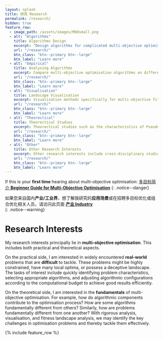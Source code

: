 ```yaml
---
layout: splash
title: 研究 Research 
permalink: /research/
hidden: true
feature_row:
  - image_path: /assets/images/MOOsmall.png
  - alt: "Algorithms"
    title: Algorithms Design
    excerpt: "Design algorithms for complicated multi-objective optimisation problems which are either discrete or having a rugged fitness landscape."
    url: "/research/"
    btn_class: "btn--primary btn--large"
    btn_label: "Learn more"
  - alt: "Empirical"
    title: Analysing Algorithms
    excerpt: Compare multi-objective optimisation algorithms on different problems, studying when and why to choose some algorithms on different problem classes.
    url: "/research/"
    btn_class: "btn--primary btn--large"
    btn_label: "Learn more"
  - alt: "Visualisation"
    title: Landscape Visualisation
    excerpt: Visualisation methods specifically for multi-objective fitness landscape, to provide intuitive ideas about the optimisation problems. 
    url: "/research/"
    btn_class: "btn--primary btn--large"
    btn_label: "Learn more"
  - alt: "Theorectical"
    title: Theorectical Studies
    excerpt: Theorectical studies such as the characteristics of Pseudo boolean problems in rigorous runtime analysis.
    url: "/research/"
    btn_class: "btn--primary btn--large"
    btn_label: "Learn more"
  - alt: "Other"
    title: Other Research Interests
    excerpt: Other research interests include cross-disciplinary studies of artificial life models and STSE, as well as multi-objective procedural content generation.
    url: "/research/"
    btn_class: "btn--primary btn--large"
    btn_label: "Learn more"
---
```

If this is your **first time** hearing about multi-objective optimisation: [多目标简介 **Beginner Guide for Multi-Objective Optimisation**](/MOO/)
{: .notice--danger}

如果您来自国内**产业/工业界**，想了解我研究的**应用场景**或在招聘多目标优化或组合优化相关人员，请访问此页面 [**产业 Industry**](/industry/)<br />
{: .notice--warning}


# Research Interests

My research interests principally lie in **multi-objective optimisation**. This includes both practical and theoretical aspects.

On the practical side, I am interested in widely encountered **real-world** problems that are **difficult** to tackle. These problems might be highly constrained, have many local optima, or possess a deceptive landscape. The tasks of interest include quickly identifying problem characteristics, selecting appropriate algorithms, and adjusting algorithmic configurations according to the computational budget to achieve good results efficiently.

On the theoretical side, I am interested in the **fundamentals** of multi-objective optimisation. For example, how do algorithmic components contribute to the optimisation process? How are some algorithms fundamentally different from others? Similarly, how are problems fundamentally different from one another? With rigorous analysis, visualisation, and fitness landscape analysis, we may identify the key challenges in optimisation problems and thereby tackle them effectively.

{% include feature_row %}
